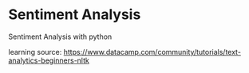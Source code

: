 # Sentiment Analysis
Sentiment Analysis with python

learning source:
https://www.datacamp.com/community/tutorials/text-analytics-beginners-nltk

